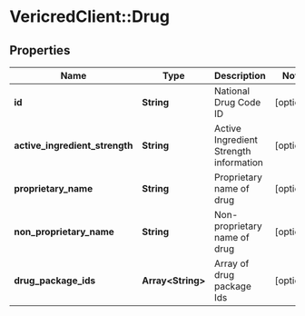 # VericredClient::Drug

## Properties
Name | Type | Description | Notes
------------ | ------------- | ------------- | -------------
**id** | **String** | National Drug Code ID | [optional] 
**active_ingredient_strength** | **String** | Active Ingredient Strength information | [optional] 
**proprietary_name** | **String** | Proprietary name of drug | [optional] 
**non_proprietary_name** | **String** | Non-proprietary name of drug | [optional] 
**drug_package_ids** | **Array&lt;String&gt;** | Array of drug package Ids | [optional] 


